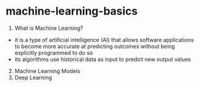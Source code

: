 # machine-learning-basics

1. What is Machine Learning?
  * it is a type of artificial intelligence (AI) that allows software applications to become more accurate at predicting outcomes 
      without being explicitly programmed to do so
  * its algorithms use historical data as input to predict new output values

2. Machine Learning Models
3. Deep Learning

